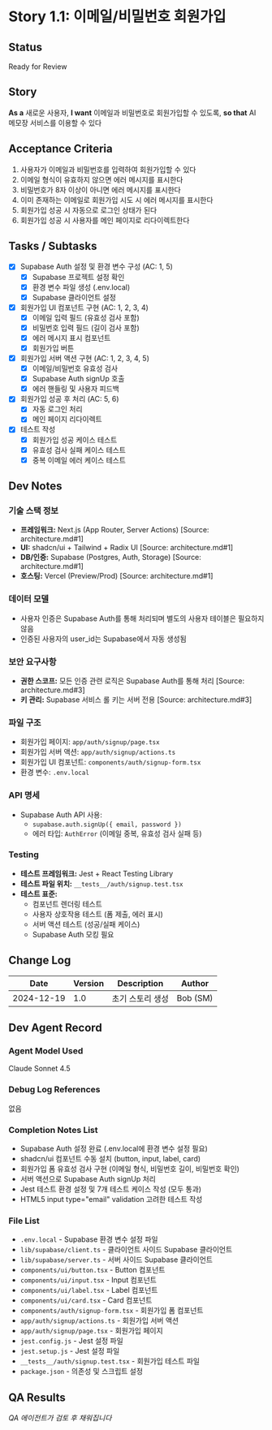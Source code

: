 # Story 1.1: 이메일/비밀번호 회원가입

## Status
Ready for Review

## Story
**As a** 새로운 사용자,
**I want** 이메일과 비밀번호로 회원가입할 수 있도록,
**so that** AI 메모장 서비스를 이용할 수 있다

## Acceptance Criteria
1. 사용자가 이메일과 비밀번호를 입력하여 회원가입할 수 있다
2. 이메일 형식이 유효하지 않으면 에러 메시지를 표시한다
3. 비밀번호가 8자 이상이 아니면 에러 메시지를 표시한다
4. 이미 존재하는 이메일로 회원가입 시도 시 에러 메시지를 표시한다
5. 회원가입 성공 시 자동으로 로그인 상태가 된다
6. 회원가입 성공 시 사용자를 메인 페이지로 리다이렉트한다

## Tasks / Subtasks
- [x] Supabase Auth 설정 및 환경 변수 구성 (AC: 1, 5)
  - [x] Supabase 프로젝트 설정 확인
  - [x] 환경 변수 파일 생성 (.env.local)
  - [x] Supabase 클라이언트 설정
- [x] 회원가입 UI 컴포넌트 구현 (AC: 1, 2, 3, 4)
  - [x] 이메일 입력 필드 (유효성 검사 포함)
  - [x] 비밀번호 입력 필드 (길이 검사 포함)
  - [x] 에러 메시지 표시 컴포넌트
  - [x] 회원가입 버튼
- [x] 회원가입 서버 액션 구현 (AC: 1, 2, 3, 4, 5)
  - [x] 이메일/비밀번호 유효성 검사
  - [x] Supabase Auth signUp 호출
  - [x] 에러 핸들링 및 사용자 피드백
- [x] 회원가입 성공 후 처리 (AC: 5, 6)
  - [x] 자동 로그인 처리
  - [x] 메인 페이지 리다이렉트
- [x] 테스트 작성
  - [x] 회원가입 성공 케이스 테스트
  - [x] 유효성 검사 실패 케이스 테스트
  - [x] 중복 이메일 에러 케이스 테스트

## Dev Notes

### 기술 스택 정보
- **프레임워크:** Next.js (App Router, Server Actions) [Source: architecture.md#1]
- **UI:** shadcn/ui + Tailwind + Radix UI [Source: architecture.md#1]
- **DB/인증:** Supabase (Postgres, Auth, Storage) [Source: architecture.md#1]
- **호스팅:** Vercel (Preview/Prod) [Source: architecture.md#1]

### 데이터 모델
- 사용자 인증은 Supabase Auth를 통해 처리되며 별도의 사용자 테이블은 필요하지 않음
- 인증된 사용자의 user_id는 Supabase에서 자동 생성됨

### 보안 요구사항
- **권한 스코프:** 모든 인증 관련 로직은 Supabase Auth를 통해 처리 [Source: architecture.md#3]
- **키 관리:** Supabase 서비스 롤 키는 서버 전용 [Source: architecture.md#3]

### 파일 구조
- 회원가입 페이지: `app/auth/signup/page.tsx`
- 회원가입 서버 액션: `app/auth/signup/actions.ts`
- 회원가입 UI 컴포넌트: `components/auth/signup-form.tsx`
- 환경 변수: `.env.local`

### API 명세
- Supabase Auth API 사용:
  - `supabase.auth.signUp({ email, password })`
  - 에러 타입: `AuthError` (이메일 중복, 유효성 검사 실패 등)

### Testing
- **테스트 프레임워크:** Jest + React Testing Library
- **테스트 파일 위치:** `__tests__/auth/signup.test.tsx`
- **테스트 표준:**
  - 컴포넌트 렌더링 테스트
  - 사용자 상호작용 테스트 (폼 제출, 에러 표시)
  - 서버 액션 테스트 (성공/실패 케이스)
  - Supabase Auth 모킹 필요

## Change Log
| Date | Version | Description | Author |
|------|---------|-------------|--------|
| 2024-12-19 | 1.0 | 초기 스토리 생성 | Bob (SM) |

## Dev Agent Record

### Agent Model Used
Claude Sonnet 4.5

### Debug Log References
없음

### Completion Notes List
- Supabase Auth 설정 완료 (.env.local에 환경 변수 설정 필요)
- shadcn/ui 컴포넌트 수동 설치 (button, input, label, card)
- 회원가입 폼 유효성 검사 구현 (이메일 형식, 비밀번호 길이, 비밀번호 확인)
- 서버 액션으로 Supabase Auth signUp 처리
- Jest 테스트 환경 설정 및 7개 테스트 케이스 작성 (모두 통과)
- HTML5 input type="email" validation 고려한 테스트 작성

### File List
- `.env.local` - Supabase 환경 변수 설정 파일
- `lib/supabase/client.ts` - 클라이언트 사이드 Supabase 클라이언트
- `lib/supabase/server.ts` - 서버 사이드 Supabase 클라이언트
- `components/ui/button.tsx` - Button 컴포넌트
- `components/ui/input.tsx` - Input 컴포넌트
- `components/ui/label.tsx` - Label 컴포넌트
- `components/ui/card.tsx` - Card 컴포넌트
- `components/auth/signup-form.tsx` - 회원가입 폼 컴포넌트
- `app/auth/signup/actions.ts` - 회원가입 서버 액션
- `app/auth/signup/page.tsx` - 회원가입 페이지
- `jest.config.js` - Jest 설정 파일
- `jest.setup.js` - Jest 설정 파일
- `__tests__/auth/signup.test.tsx` - 회원가입 테스트 파일
- `package.json` - 의존성 및 스크립트 설정

## QA Results
*QA 에이전트가 검토 후 채워집니다*
